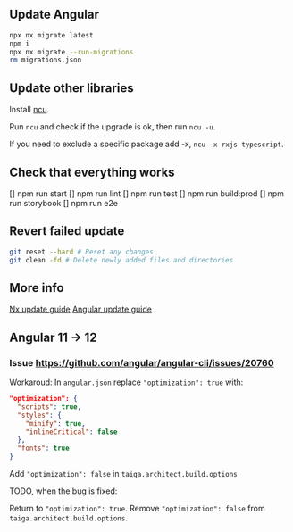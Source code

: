 ## Update Angular

```bash
npx nx migrate latest
npm i
npx nx migrate --run-migrations
rm migrations.json
```

## Update other libraries

Install [ncu](https://www.npmjs.com/package/npm-check-updates).

Run `ncu` and check if the upgrade is ok, then run `ncu -u`.

If you need to exclude a specific package add -x, `ncu -x rxjs typescript`.

## Check that everything works

[] npm run start
[] npm run lint
[] npm run test
[] npm run build:prod
[] npm run storybook
[] npm run e2e

## Revert failed update

```bash
git reset --hard # Reset any changes
git clean -fd # Delete newly added files and directories
```

## More info

[Nx update guide](https://nx.dev/latest/angular/core-concepts/updating-nx)
[Angular update guide](https://update.angular.io/)

## Angular 11 -> 12

### Issue https://github.com/angular/angular-cli/issues/20760

Workaroud: 
In `angular.json` replace `"optimization": true` with:

```json
"optimization": {
  "scripts": true,
  "styles": {
    "minify": true,
    "inlineCritical": false
  },
  "fonts": true
}
```

Add `"optimization": false` in `taiga.architect.build.options`

TODO, when the bug is fixed: 

Return to `"optimization": true`.
Remove `"optimization": false` from `taiga.architect.build.options`.
